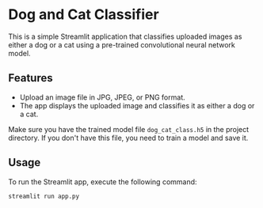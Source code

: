 # Dog and Cat Classifier

This is a simple Streamlit application that classifies uploaded images as either a dog or a cat using a pre-trained convolutional neural network model.

## Features

- Upload an image file in JPG, JPEG, or PNG format.
- The app displays the uploaded image and classifies it as either a dog or a cat.



Make sure you have the trained model file `dog_cat_class.h5` in the project directory. If you don't have this file, you need to train a model and save it.

## Usage

To run the Streamlit app, execute the following command:
```bash
streamlit run app.py
